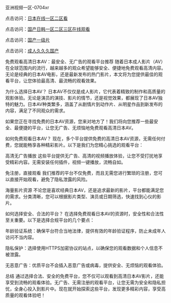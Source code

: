 
亚洲视频一区-0704xr


点击访问：<a href="https://gda-c7m.pages.dev/">日本在线一区二区看</a>

点击访问：<a href="https://bsdf-5f5.pages.dev/">国产日韩一区二区三区在线观看</a>

点击访问：<a href="https://cfad.pages.dev/">国产一级片</a>

点击访问：<a href="https://rtj-3zo.pages.dev/">成人久久久国产</a>


免费观看高清日本AV：最安全、无广告的观看平台推荐
随着日本成人影片（AV）在全球范围内的流行，越来越多的观众希望能够安全、便捷地免费观看高清内容。无论是经典的日本AV电影，还是最新发布的热门影片，本文将为您提供最佳的观看平台，让您体验最高清、最流畅的观看效果。

为什么选择日本AV？
日本AV不仅仅是成人影片，它代表着精致的制作和高质量的观影体验。无论是演员的演技、影片的情节，还是视觉效果，都展现了日本AV独特的魅力。日本AV种类繁多，涵盖了从剧情片到动作片、从明星作品到新发布的内容，满足了不同观众的需求。

如果您正在寻找免费的日本AV资源，您来对地方了！我们将向您推荐一些最安全、最便捷的平台，让您无广告、无烦恼地免费观看高清日本AV。

如何免费观看日本AV？
现在，多个平台提供免费的高清日本AV资源，无需任何付费，您就能畅享各种精彩影片。以下是我们为您精心挑选的观看平台：

高清无广告播放
这些平台提供无广告、高清的视频播放体验，让您不受打扰地享受精彩内容。无需安装任何插件，视频一键播放，流畅自如。

免注册，直接观看
我们推荐的平台不仅免费，而且无需您进行繁琐的注册，您可以直接开始观看，避免了隐私泄露的风险。

海量影片资源
不论您是喜欢经典日本AV，还是追求最新的影片，平台都能满足您的需求。分类清晰，您可以根据影片类型、演员或日期筛选，快速找到心仪的影片。

如何选择安全、合法的平台？
在选择免费观看日本AV的资源时，安全性和合法性至关重要。以下是选择合规平台的几个要点：

年龄验证系统：确保平台符合当地法律，提供有效的年龄验证程序，防止未成年人访问不当内容。

隐私保护：选择使用HTTPS加密协议的站点，以确保您的观看数据和个人信息不被泄露。

无恶意广告：优质平台不会插入恶意广告或病毒，提供安全、无烦恼的观看体验。

总结
通过选择合法、安全的免费平台，您不仅可以观看到高清日本AV影片，还能享受到流畅的观看体验。无广告、无需注册的观看平台，让您无需为安全和隐私担忧，全身心投入到影片中。现在就开始探索这些平台，发现更多精彩内容，享受高质量的观看体验吧！




<span style="display:none;">[Canonical link](https://github.com/dtnnn20250704/2825265）</span>
